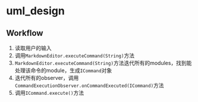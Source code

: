 # uml_design

## Workflow

1. 读取用户的输入
2. 调用`MarkdownEditor.executeCommand(String)`方法
3. `MarkdownEditor.executeCommand(String)`方法迭代所有的modules，找到能处理该命令的module，生成`ICommand`对象
4. 迭代所有的observer，调用`CommandExecutionObserver.onCommandExecuted(ICommand)`方法
5. 调用`ICommand.execute()`方法